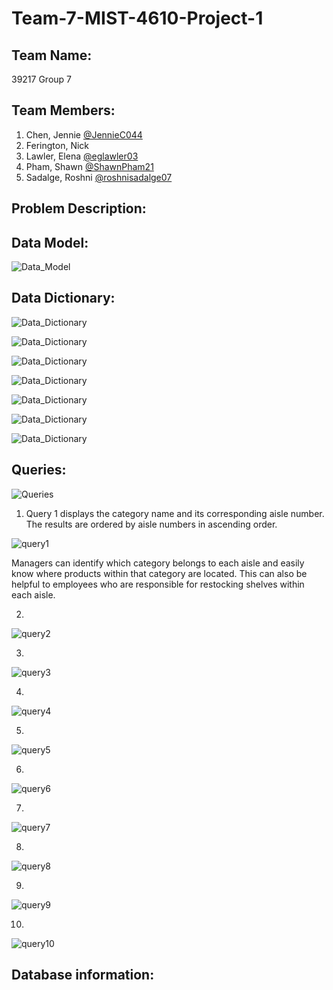 # Team-7-MIST-4610-Project-1

## Team Name: 
39217 Group 7

## Team Members:

1. Chen, Jennie [@JennieC044](https://github.com/JennieC044)
2. Ferington, Nick 
3. Lawler, Elena [@eglawler03](https://github.com/eglawler03)
4. Pham, Shawn [@ShawnPham21](https://github.com/ShawnPham21)
5. Sadalge, Roshni [@roshnisadalge07](https://github.com/roshnisadalge07)

## Problem Description:

## Data Model:
![Data_Model](https://github.com/user-attachments/assets/293bfc6f-73db-4592-9ccb-bc900f03417c)

## Data Dictionary:
![Data_Dictionary](https://github.com/user-attachments/assets/0f1cdb1d-977d-42df-adad-5756d9a8176d)

![Data_Dictionary](https://github.com/user-attachments/assets/e23fd5b3-c495-4f1c-adcb-2a2a966d7283)

![Data_Dictionary](https://github.com/user-attachments/assets/fc741b33-f114-40c6-98af-1c627e0e664f)

![Data_Dictionary](https://github.com/user-attachments/assets/d0f93fbf-baa4-4e90-b32d-530dafd4f2ff)

![Data_Dictionary](https://github.com/user-attachments/assets/3bd14b4e-b5b4-4f29-8526-033d2799f5ed)

![Data_Dictionary](https://github.com/user-attachments/assets/93a30740-4e2c-409a-8359-ef1fb4f757d3)

![Data_Dictionary](https://github.com/user-attachments/assets/6e1edc17-cd6f-43fb-9bac-dd3db7854289)

## Queries:
![Queries](https://github.com/user-attachments/assets/37204bab-ca5e-4f11-bae6-e37f3c5dca67)

1. Query 1 displays the category name and its corresponding aisle number. The results are ordered by aisle numbers in ascending order.

![query1](https://github.com/user-attachments/assets/bac27215-5d7b-4620-a779-050882364075)

Managers can identify which category belongs to each aisle and easily know where products within that category are located. This can also be helpful to employees who are responsible for restocking shelves within each aisle. 

2. 

![query2](https://github.com/user-attachments/assets/3887f31c-6658-4554-84e3-49ffa05d242b)

3.

![query3](https://github.com/user-attachments/assets/789ebcb2-17da-4db6-b4ac-41991e43ef32)

4.

![query4](https://github.com/user-attachments/assets/da3c4fec-906a-4628-ba32-1fd68e14b3af)

5.

![query5](https://github.com/user-attachments/assets/84ad98e3-d348-4d5d-baed-5061fa23ade5)

6.

![query6](https://github.com/user-attachments/assets/b583f152-9b3e-4e5d-bb40-35784b32b077)

7.

![query7](https://github.com/user-attachments/assets/13964846-ec2d-4eb6-8684-eae34b4ee43f)

8.

![query8](https://github.com/user-attachments/assets/36708902-deae-49e0-90d7-b3580fc34485)

9.

![query9](https://github.com/user-attachments/assets/9b29694d-db8d-4e10-b792-39e2a73f3021)

10.

![query10](https://github.com/user-attachments/assets/14ebdbc8-f3ea-4d4d-9d95-db7342f272bc)
## Database information:





